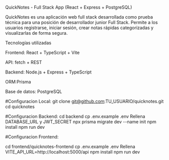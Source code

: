QuickNotes - Full Stack App (React + Express + PostgreSQL)

QuickNotes es una aplicación web full stack desarrollada como prueba técnica para una posición de desarrollador junior Full Stack.
Permite a los usuarios registrarse, iniciar sesión, crear notas rápidas categorizadas y visualizarlas de forma segura.

Tecnologías utilizadas

Frontend: React + TypeScript + Vite

API: fetch + REST

Backend: Node.js + Express + TypeScript

ORM:Prisma

Base de datos: PostgreSQL


#Configuracion Local: 
git clone git@github.com:TU_USUARIO/quicknotes.git
cd quicknotes

#Configuracion Backend:
cd backend
cp .env.example .env
Rellena DATABASE_URL y JWT_SECRET
npx prisma migrate dev --name init
npm install
npm run dev

#Configuracion Frontend:

cd frontend/quicknotes-frontend
cp .env.example .env
Rellena VITE_API_URL=http://localhost:5000/api
npm install
npm run dev
